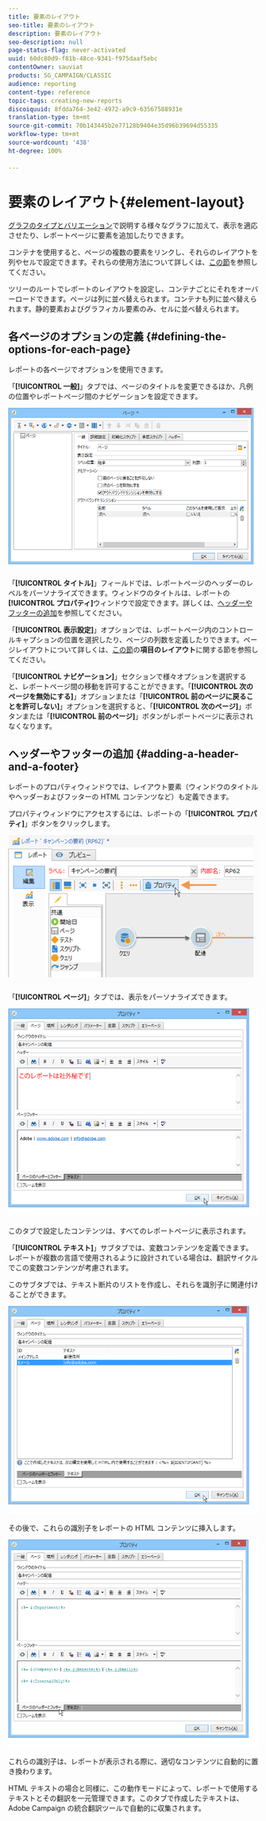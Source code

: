 ```yaml
---
title: 要素のレイアウト
seo-title: 要素のレイアウト
description: 要素のレイアウト
seo-description: null
page-status-flag: never-activated
uuid: 60dc80d9-f81b-48ce-9341-f975daaf5ebc
contentOwner: sauviat
products: SG_CAMPAIGN/CLASSIC
audience: reporting
content-type: reference
topic-tags: creating-new-reports
discoiquuid: 8fdda764-3e42-4972-a9c9-63567588931e
translation-type: tm+mt
source-git-commit: 70b143445b2e77128b9404e35d96b39694d55335
workflow-type: tm+mt
source-wordcount: '438'
ht-degree: 100%

---
```



# 要素のレイアウト{#element-layout}

[グラフのタイプとバリエーション](../../reporting/using/creating-a-chart.md#chart-types-and-variants)で説明する様々なグラフに加えて、表示を適応させたり、レポートページに要素を追加したりできます。

コンテナを使用すると、ページの複数の要素をリンクし、それらのレイアウトを列やセルで設定できます。それらの使用方法について詳しくは、[この節](../../web/using/defining-web-forms-layout.md#creating-containers)を参照してください。

ツリーのルートでレポートのレイアウトを設定し、コンテナごとにそれをオーバーロードできます。ページは列に並べ替えられます。コンテナも列に並べ替えられます。静的要素およびグラフィカル要素のみ、セルに並べ替えられます。

## 各ページのオプションの定義 {#defining-the-options-for-each-page}

レポートの各ページでオプションを使用できます。

「**[!UICONTROL 一般]**」タブでは、ページのタイトルを変更できるほか、凡例の位置やレポートページ間のナビゲーションを設定できます。

![](assets/s_ncs_advuser_report_wizard_022.png)

「**[!UICONTROL タイトル]**」フィールドでは、レポートページのヘッダーのレベルをパーソナライズできます。ウィンドウのタイトルは、レポートの&#x200B;**[!UICONTROL プロパティ]**&#x200B;ウィンドウで設定できます。詳しくは、[ヘッダーやフッターの追加](#adding-a-header-and-a-footer)を参照してください。

「**[!UICONTROL 表示設定]**」オプションでは、レポートページ内のコントロールキャプションの位置を選択したり、ページの列数を定義したりできます。ページレイアウトについて詳しくは、[この節](../../web/using/defining-web-forms-layout.md#positioning-the-fields-on-the-page)の&#x200B;**項目のレイアウト**&#x200B;に関する節を参照してください。

「**[!UICONTROL ナビゲーション]**」セクションで様々オプションを選択すると、レポートページ間の移動を許可することができます。「**[!UICONTROL 次のページを無効にする]**」オプションまたは「**[!UICONTROL 前のページに戻ることを許可しない]**」オプションを選択すると、「**[!UICONTROL 次のページ]**」ボタンまたは「**[!UICONTROL 前のページ]**」ボタンがレポートページに表示されなくなります。

## ヘッダーやフッターの追加 {#adding-a-header-and-a-footer}

レポートのプロパティウィンドウでは、レイアウト要素（ウィンドウのタイトルやヘッダーおよびフッターの HTML コンテンツなど）も定義できます。

プロパティウィンドウにアクセスするには、レポートの「**[!UICONTROL プロパティ]**」ボタンをクリックします。

![](assets/reporting_properties.png)

「**[!UICONTROL ページ]**」タブでは、表示をパーソナライズできます。

![](assets/s_ncs_advuser_report_properties_04.png)

このタブで設定したコンテンツは、すべてのレポートページに表示されます。

「**[!UICONTROL テキスト]**」サブタブでは、変数コンテンツを定義できます。レポートが複数の言語で使用されるように設計されている場合は、翻訳サイクルでこの変数コンテンツが考慮されます。

このサブタブでは、テキスト断片のリストを作成し、それらを識別子に関連付けることができます。

![](assets/s_ncs_advuser_report_properties_04a.png)

その後で、これらの識別子をレポートの HTML コンテンツに挿入します。

![](assets/s_ncs_advuser_report_properties_04b.png)

これらの識別子は、レポートが表示される際に、適切なコンテンツに自動的に置き換わります。

HTML テキストの場合と同様に、この動作モードによって、レポートで使用するテキストとその翻訳を一元管理できます。このタブで作成したテキストは、Adobe Campaign の統合翻訳ツールで自動的に収集されます。
